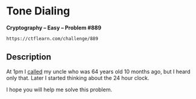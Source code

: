 # Tone Dialing

**Cryptography – Easy – Problem #889**

`https://ctflearn.com/challenge/889`


## Description

At 1pm I [called](./extra/recording.wav) my uncle who was 64 years old 10 months
ago, but I heard only that. Later I started thinking about the 24 hour clock.

I hope you will help me solve this problem.
